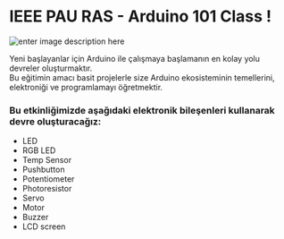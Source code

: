 # IEEE PAU RAS - Arduino 101 Class !

![enter image description here](https://orig01.deviantart.net/76e6/f/2014/110/8/c/arduino_placa_by_keikkun4-d7f9if3.png)

Yeni başlayanlar için Arduino ile çalışmaya başlamanın en kolay yolu devreler oluşturmaktır.  
Bu eğitimin amacı basit projelerle size Arduino ekosisteminin temellerini, elektroniği ve programlamayı öğretmektir. 
### Bu etkinliğimizde aşağıdaki elektronik bileşenleri kullanarak devre oluşturacağız:

-   LED
-   RGB LED
-   Temp Sensor
-   Pushbutton
-   Potentiometer
-   Photoresistor
-   Servo
-   Motor
-   Buzzer
-   LCD screen
